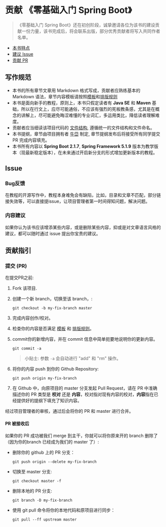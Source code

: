 # 贡献 《零基础入门 Spring Boot》

>《零基础入门 Spring Boot》还在初创阶段，诚挚邀请各位为该书的建设贡献一份力量，该书完成后，将会联系出版，部分优秀贡献者将写入共同作者名单。

 - [本书特点](#feature)
 - [建议 Issue](#issue)
 - [贡献 PR](#submit)

## <a name = "feature"></a> 写作规范

* 本书的所有章节文章用 Markdown 格式写成，贡献者应熟练基本的 Markdown 语法，章节内容模板请按照[模板](./TEMPLATE.md)和[排版规则](./LAYOUT.md)
* 本书是面向新手的教程，原则上，本书只假定读者有 **Java SE** 和 **Maven** 基础，所以在行文上，应尽可能通俗，不应该有强烈的死板教条感，尤其是在概念的讲解上，尽可能避免晦涩难懂的专业词汇，多运用类比，降低读者理解难度。
* 贡献者应当细读该项目代码的 [文件结构](./FILE_STRUCTURE.md), 遵循统一的文件结构和文件命名。
* 本书提纲，章节由项目拥有者 [牛岱](https://github.com/niudai) 制定, 章节提纲发布后将接受所有同学提交 PR 完成内容填充。
* 本书所有内容以 **Spring Boot 2.1.7**, **Spring Framework 5.1.9** 版本为教学版本（现最新稳定版本），在未来通过开启新分支的形式增加更新版本的教程。


## <a name="issue"></a> Issue

### Bug反馈

在教程的开源写作中，教程本身难免会有缺陷，比如，目录和文章不匹配，部分链接失效等，可以直接提issue，让项目管理者第一时间得知问题，解决问题。

### 内容建议

如果你认为该书应该增添某些内容，或是删除某些内容，抑或是对文章语言风格的建议，都可以随时通过 issue 提出你宝贵的建议。

## <a name="submit"></a> 贡献指引

### <a name="submit-pr"></a> 提交 (PR)

在提交PR之前:

1. Fork 该项目.
2. 创建一个新 branch，切换至该 branch，:

     ```shell
     git checkout -b my-fix-branch master
     ```

3. 完成内容创作/校对。
4. 检查你的内容是否满足 [模板](./TEMPLATE.md) 和 [排版规则](./LAYOUT.md)。
5. commit你的新增内容，并在 commit 信息中简单扼要地说明你的更新内容。

     ```shell
     git commit -a
     ```
    >小贴士: 参数 `-a` 会自动进行 "add" 和 "rm" 操作。

6. 将你的内容 push 到你的 Github Repository:

    ```shell
    git push origin my-fix-branch
    ```

7. 在 Github 中，向原项目的 master 分支发起 Pull Request，请在 PR 中准确描述你的 PR 类型是 **校对** 还是 **内容**，校对指对现有内容的校对，**内容**指在已经提供好的提纲下填充了知识内容。

经过项目管理者的审核，通过后会将你的 PR 和 master 进行合并。


#### PR 被接收后

如果你的 PR 成功被我们 merge 到主干，你就可以将你原来开的 branch 删除了（因为你的branch 已经成为我们的 master 了）:

* 删除你的 github 上的 PR 分支：

    ```shell
    git push origin --delete my-fix-branch
    ```

* 切换至 master 分支:

    ```shell
    git checkout master -f
    ```

* 删除本地的 PR 分支:

    ```shell
    git branch -D my-fix-branch
    ```

* 使用 git pull 命令将你的本地代码和原项目进行同步：

    ```shell
    git pull --ff upstream master
    ```
